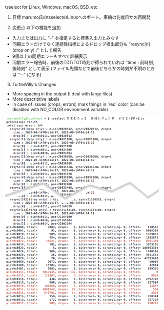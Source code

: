 tsselect for Linux, Windows, macOS, BSD, etc.

1. 目標
 marumo氏のtsselectのLinuxへのポート。車輪の何度目かの再開発

2. 変更点
 以下の機能を追加
 - 入力または出力に "-" を指定すると標準入出力とみなす
 - 同期エラーだけでなく連続性指標によるドロップ検出部分も "resync[n](drop only) :" として報告
 - 9個以上の同期エラーもすべて詳細表示
 - 同期エラー報告時、前後のTDT/TOT時刻が得られていれば "time : 前時刻, 後時刻" として表示
   (ファイル先頭などで前後どちらかの時刻が不明のときは "--" になる)

3. TurtleWilly's Changes
 - More spacing in the output (I deal with large files)
 - More descriptive labels
 - In case of issues (drops, errors) mark things in 'red' color (can be
   disabled with NO_COLOR environment variable)

![tsselect in action](screenshot.png)
